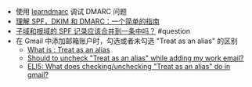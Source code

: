 - 使用 [learndmarc](https://www.learndmarc.com/) 调试 DMARC 问题
- [理解 SPF，DKIM 和 DMARC：一个简单的指南](https://github.com/nicanorflavier/spf-dkim-dmarc-simplified)
- [子域和根域的 SPF 记录应该合并到一条中吗？](https://community.cloudflare.com/t/dns-spf-for-two-mail-servers-inc-sub-domain/506100) #question
- 在 Gmail 中添加邮箱账户时，勾选或者未勾选 "Treat as an alias" 的区别
	- [What is : Treat as an alias](https://www.reddit.com/r/GMail/comments/f8ytqd/what_is_treat_as_an_alias/)
	- [Should to uncheck "Treat as an alias" while adding my work email?](https://www.reddit.com/r/GMail/comments/9cm9pm/should_to_uncheck_treat_as_an_alias_while_adding/)
	- [ELI5: What does checking/unchecking "Treat as an alias" do in gmail?](https://www.reddit.com/r/explainlikeimfive/comments/17hwpq/eli5_what_does_checkingunchecking_treat_as_an/)